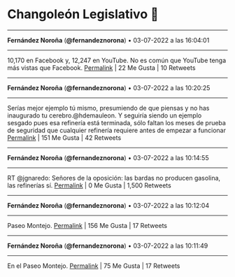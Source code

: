 # Changoleón Legislativo 🙈
*****
**Fernández Noroña** (**@fernandeznorona**) • 03-07-2022 a las 16:04:01
*****
10,170 en Facebook y, 12,247 en YouTube. No es común que YouTube tenga más vistas que Facebook.
[Permalink](https://twitter.com/fernandeznorona/status/1543747422744154115) | 22 Me Gusta | 10 Retweets
*****
**Fernández Noroña** (**@fernandeznorona**) • 03-07-2022 a las 10:20:25
*****
Serías mejor ejemplo tú mismo, presumiendo de que piensas y no has inaugurado tu cerebro.@hdemauleon. Y seguiría siendo un ejemplo sesgado pues esa refinería está terminada, sólo faltan los meses de prueba de seguridad que cualquier refinería requiere antes de empezar a funcionar
[Permalink](https://twitter.com/fernandeznorona/status/1543660950884073474) | 151 Me Gusta | 42 Retweets
*****
**Fernández Noroña** (**@fernandeznorona**) • 03-07-2022 a las 10:14:55
*****
RT @jgnaredo: Señores de la oposición: las bardas no producen gasolina, las refinerías sí.
[Permalink](https://twitter.com/fernandeznorona/status/1543659567615205376) | 0 Me Gusta | 1,500 Retweets
*****
**Fernández Noroña** (**@fernandeznorona**) • 03-07-2022 a las 10:12:04
*****
Paseo Montejo.
[Permalink](https://twitter.com/fernandeznorona/status/1543658850263384064) | 156 Me Gusta | 17 Retweets
*****
**Fernández Noroña** (**@fernandeznorona**) • 03-07-2022 a las 10:11:49
*****
En el Paseo Montejo.
[Permalink](https://twitter.com/fernandeznorona/status/1543658788506505220) | 75 Me Gusta | 17 Retweets